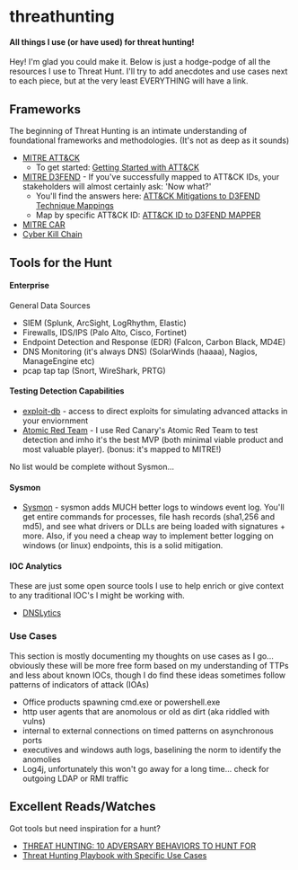 # threathunting
<h4>All things I use (or have used) for threat hunting!</h4>
<p>Hey! I'm glad you could make it. Below is just a hodge-podge of all the resources I use to Threat Hunt. I'll try to add anecdotes and use cases next to each piece, but at the very least EVERYTHING will have a link.

<h2>Frameworks</h2>
<p>The beginning of Threat Hunting is an intimate understanding of foundational frameworks and methodologies. (It's not as deep as it sounds)</p>

- [MITRE ATT&CK](https://attack.mitre.org)
    - To get started: [Getting Started with ATT&CK](https://medium.com/mitre-attack/getting-started/home)
- [MITRE D3FEND](https://d3fend.mitre.org) - If you've successfully mapped to ATT&CK IDs, your stakeholders will almost certainly ask: 'Now what?'
    - You'll find the answers here: [ATT&CK Mitigations to D3FEND Technique Mappings](https://d3fend.mitre.org/mappings/attack-mitigations)
    - Map by specific ATT&CK ID: [ATT&CK ID to D3FEND MAPPER](https://d3fend.mitre.org/tools/attack-mapper)
- [MITRE CAR](https://car.mitre.org/)
- [Cyber Kill Chain](https://www.lockheedmartin.com/en-us/capabilities/cyber/cyber-kill-chain.html)

<h2>Tools for the Hunt</h2>
<h4>Enterprise</h4>
General Data Sources

- SIEM (Splunk, ArcSight, LogRhythm, Elastic)
- Firewalls, IDS/IPS (Palo Alto, Cisco, Fortinet)
- Endpoint Detection and Response (EDR) (Falcon, Carbon Black, MD4E)
- DNS Monitoring (it's always DNS) (SolarWinds (haaaa), Nagios, ManageEngine etc)
- pcap tap tap (Snort, WireShark, PRTG)


<h4>Testing Detection Capabilities</h4>

- [exploit-db](https://www.exploit-db.com/) - access to direct exploits for simulating advanced attacks in your enviornment
- [Atomic Red Team](https://github.com/redcanaryco/atomic-red-team) - I use Red Canary's Atomic Red Team to test detection and imho it's the best MVP (both minimal viable product and most valuable player). (bonus: it's mapped to MITRE!) 


No list would be complete without Sysmon...

<h4>Sysmon</h4>

- [Sysmon](https://docs.microsoft.com/en-us/sysinternals/downloads/sysmon) - sysmon adds MUCH better logs to windows event log. You'll get entire commands for processes, file hash records (sha1,256 and md5), and see what drivers or DLLs are being loaded with signatures + more. Also, if you need a cheap way to implement better logging on windows (or linux) endpoints, this is a solid mitigation. 


<h4>IOC Analytics</h4>
<p>These are just some open source tools I use to help enrich or give context to any traditional IOC's I might be working with.</p>

- [DNSLytics](https://dnslytics.com/)

<h3>Use Cases</h3>

This section is mostly documenting my thoughts on use cases as I go... obviously these will be more free form based on my understanding of TTPs and less about known IOCs, though I do find these ideas sometimes follow patterns of indicators of attack (IOAs)

- Office products spawning cmd.exe or powershell.exe
- http user agents that are anomolous or old as dirt (aka riddled with vulns)
- internal to external connections on timed patterns on asynchronous ports
- executives and windows auth logs, baselining the norm to identify the anomolies
- Log4j, unfortunately this won't go away for a long time... check for outgoing LDAP or RMI traffic

<h2>Excellent Reads/Watches</h2>
<p>Got tools but need inspiration for a hunt?</p>

- [THREAT HUNTING: 10 ADVERSARY BEHAVIORS TO HUNT FOR](https://www.cybersecurity-insiders.com/threat-hunting-10-adversary-behaviors-to-hunt-for/)
- [Threat Hunting Playbook with Specific Use Cases](https://cdn2.hubspot.net/hubfs/2539398/Rank%20Software_Threat%20Hunting%20Playbook.pdf)
